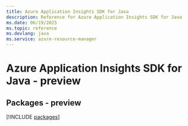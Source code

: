 ```yaml
---
title: Azure Application Insights SDK for Java
description: Reference for Azure Application Insights SDK for Java
ms.date: 06/19/2025
ms.topic: reference
ms.devlang: java
ms.service: azure-resource-manager
---
```

# Azure Application Insights SDK for Java - preview
## Packages - preview
[!INCLUDE [packages](application-insights-index.md)]
